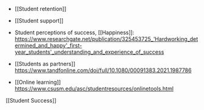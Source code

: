- [[Student retention]]
- [[Student support]]

- Student perceptions of success, [[Happiness]]: https://www.researchgate.net/publication/325453725_'Hardworking_determined_and_happy'_first-year_students'_understanding_and_experience_of_success

- [[Students as partners]] https://www.tandfonline.com/doi/full/10.1080/00091383.2021.1987786

- [[Online learning]] https://www.csusm.edu/asc/studentresources/onlinetools.html

[[Student Success]]
